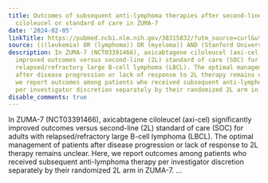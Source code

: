 ```yaml
---
title: Outcomes of subsequent anti-lymphoma therapies after second-line axicabtagene
  ciloleucel or standard of care in ZUMA-7
date: '2024-02-05'
linkTitle: https://pubmed.ncbi.nlm.nih.gov/38315832/?utm_source=curl&utm_medium=rss&utm_campaign=pubmed-2&utm_content=1Rkszs2HVZ2RHP33OibaNFew6VK-LzjJWTD4GwmLlk8B-wCceh&fc=20220923065203&ff=20240206170556&v=2.18.0
source: (((leukemia) OR (lymphoma)) OR (myeloma)) AND (Stanford University[Affiliation])
description: In ZUMA-7 (NCT03391466), axicabtagene ciloleucel (axi-cel) significantly
  improved outcomes versus second-line (2L) standard of care (SOC) for adults with
  relapsed/refractory large B-cell lymphoma (LBCL). The optimal management of patients
  after disease progression or lack of response to 2L therapy remains unclear. Here,
  we report outcomes among patients who received subsequent anti-lymphoma therapy
  per investigator discretion separately by their randomized 2L arm in ZUMA-7. ...
disable_comments: true
---
```

In ZUMA-7 (NCT03391466), axicabtagene ciloleucel (axi-cel) significantly improved outcomes versus second-line (2L) standard of care (SOC) for adults with relapsed/refractory large B-cell lymphoma (LBCL). The optimal management of patients after disease progression or lack of response to 2L therapy remains unclear. Here, we report outcomes among patients who received subsequent anti-lymphoma therapy per investigator discretion separately by their randomized 2L arm in ZUMA-7. ...